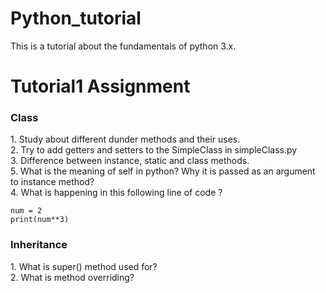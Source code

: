 # Python_tutorial
This is a tutorial about the fundamentals of python 3.x.

<h1>Tutorial1 Assignment</h1>
<h3>Class</h3>
1. Study about different dunder methods and their uses.<br>
2. Try to add getters and setters to the SimpleClass in simpleClass.py<br>
3. Difference between instance, static and class methods.<br>
5. What is the meaning of self in python? Why it is passed as an argument to instance method?<br>
4. What is happening in this following line of code ?

```
num = 2
print(num**3)
```

<h3>Inheritance</h3>
1. What is super() method used for?<br>
2. What is method overriding?


